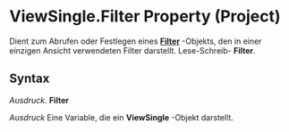 
# ViewSingle.Filter Property (Project)

Dient zum Abrufen oder Festlegen eines  **[Filter](abcd72a7-b86b-783e-16e0-f50a48b1fed2.md)** -Objekts, den in einer einzigen Ansicht verwendeten Filter darstellt. Lese-Schreib- **Filter**.


## Syntax

 _Ausdruck_. **Filter**

 _Ausdruck_ Eine Variable, die ein **ViewSingle** -Objekt darstellt.

